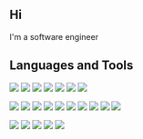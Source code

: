 ## Hi

I'm a software engineer

## Languages and Tools

![](https://img.shields.io/badge/Java-informational?style=flat&logo=Java&logoColor=white&color=007396)
![](https://img.shields.io/badge/-C++-informational?style=flat&logo=cplusplus&style=plastic)
![](https://img.shields.io/badge/Node.js-informational?style=flat&logo=Node.js&logoColor=white&color=339933)
![](https://img.shields.io/badge/MongoDB-informational?style=flat&logo=MongoDB&logoColor=white&color=47A248)
![](https://img.shields.io/badge/MySQL-informational?style=flat&logo=MySQL&logoColor=white&color=4479A1)
![](https://img.shields.io/badge/Redis-informational?style=flat&logo=Redis&logoColor=white&color=DC382D)
![](https://img.shields.io/badge/Coherence-informational?style=flat&logo=Oracle&logoColor=white&color=F80000)

![](https://img.shields.io/badge/HTML5-informational?style=flat&logo=HTML5&logoColor=white&color=E34F26)
![](https://img.shields.io/badge/CSS3-informational?style=flat&logo=CSS3&logoColor=white&color=1572B6)
![](https://img.shields.io/badge/Javascript-informational?style=flat&logo=JavaScript&logoColor=white&color=F7DF1E)
![](https://img.shields.io/badge/Typescript-informational?style=flat&logo=TypeScript&logoColor=white&color=007ACC)
![](https://img.shields.io/badge/Sass-informational?style=flat&logo=Sass&logoColor=white&color=CC6699)
![](https://img.shields.io/badge/React-informational?style=flat&logo=React&logoColor=white&color=61DAFB)
![](https://img.shields.io/badge/Ember.js-informational?style=flat&logo=Ember.js&logoColor=white&color=E04E39)
![](https://img.shields.io/badge/jQuery-informational?style=flat&logo=jQuery&logoColor=white&color=0769AD)
![](https://img.shields.io/badge/Nginx-informational?style=flat&logo=Nginx&logoColor=white&color=269539)
![](https://img.shields.io/badge/Apache-informational?style=flat&logo=Apache&logoColor=white&color=D22128)

![](https://img.shields.io/badge/NPM-informational?style=flat&logo=NPM&logoColor=white&color=CB3837)
![](https://img.shields.io/badge/Github-informational?style=flat&logo=Github&logoColor=white&color=181717)
![](https://img.shields.io/badge/VScode-informational?style=flat&logo=Visual_Studio_Code&logoColor=white&color=007ACC)
![](https://img.shields.io/badge/Jenkins-informational?style=flat&logo=Jenkins&logoColor=white&color=D24939)
![](https://img.shields.io/badge/Docker-informational?style=flat&logo=Docker&logoColor=white&color=2496ED)
